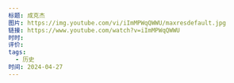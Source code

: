 ```yaml
---
标题: 成克杰
图片: https://img.youtube.com/vi/iImMPWqQWWU/maxresdefault.jpg
链接: https://www.youtube.com/watch?v=iImMPWqQWWU
时时: 
评价: 
tags:
  - 历史
时间: 2024-04-27
---
```


